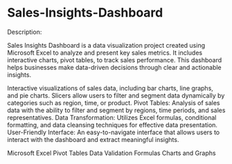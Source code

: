 # Sales-Insights-Dashboard
Description:

Sales Insights Dashboard is a data visualization project created using Microsoft Excel to analyze and present key sales metrics. It includes interactive charts, pivot tables, to track sales performance. This dashboard helps businesses make data-driven decisions through clear and actionable insights.

Interactive visualizations of sales data, including bar charts, line graphs, and pie charts.
Slicers allow users to filter and segment data dynamically by categories such as region, time, or product.
Pivot Tables: Analysis of sales data with the ability to filter and segment by regions, time periods, and sales representatives.
Data Transformation: Utilizes Excel formulas, conditional formatting, and data cleansing techniques for effective data presentation.
User-Friendly Interface: An easy-to-navigate interface that allows users to interact with the dashboard and extract meaningful insights.

Microsoft Excel
Pivot Tables
Data Validation
Formulas 
Charts and Graphs
